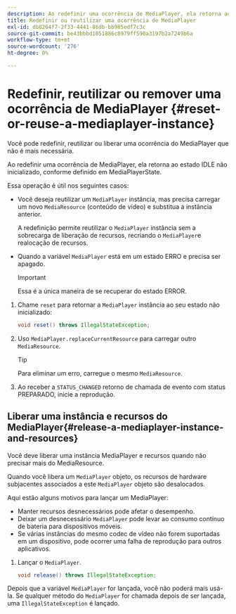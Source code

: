 ```yaml
---
description: Ao redefinir uma ocorrência de MediaPlayer, ela retorna ao estado IDLE não inicializado, conforme definido em MediaPlayerState.
title: Redefinir ou reutilizar uma ocorrência de MediaPlayer
exl-id: db8264f7-2f33-4441-86db-bb985edf7c3c
source-git-commit: be43bbbd1051886c8979ff590a3197b2a7249b6a
workflow-type: tm+mt
source-wordcount: '276'
ht-degree: 0%

---
```


# Redefinir, reutilizar ou remover uma ocorrência de MediaPlayer {#reset-or-reuse-a-mediaplayer-instance}

Você pode redefinir, reutilizar ou liberar uma ocorrência do MediaPlayer que não é mais necessária.

Ao redefinir uma ocorrência de MediaPlayer, ela retorna ao estado IDLE não inicializado, conforme definido em MediaPlayerState.

Essa operação é útil nos seguintes casos:

* Você deseja reutilizar um `MediaPlayer` instância, mas precisa carregar um novo `MediaResource` (conteúdo de vídeo) e substitua a instância anterior.

   A redefinição permite reutilizar o `MediaPlayer` instância sem a sobrecarga de liberação de recursos, recriando o `MediaPlayer`e realocação de recursos.

* Quando a variável `MediaPlayer` está em um estado ERRO e precisa ser apagado.

   >[!IMPORTANT]
   >
   >Essa é a única maneira de se recuperar do estado ERROR.

1. Chame `reset` para retornar a `MediaPlayer` instância ao seu estado não inicializado:

   ```java
   void reset() throws IllegalStateException; 
   ```

1. Uso `MediaPlayer.replaceCurrentResource` para carregar outro `MediaResource`.

   >[!TIP]
   >
   >Para eliminar um erro, carregue o mesmo `MediaResource`.

1. Ao receber a `STATUS_CHANGED` retorno de chamada de evento com status PREPARADO, inicie a reprodução.

## Liberar uma instância e recursos do MediaPlayer{#release-a-mediaplayer-instance-and-resources}

Você deve liberar uma instância MediaPlayer e recursos quando não precisar mais do MediaResource.

Quando você libera um `MediaPlayer` objeto, os recursos de hardware subjacentes associados a este `MediaPlayer` objeto são desalocados.

Aqui estão alguns motivos para lançar um MediaPlayer:

* Manter recursos desnecessários pode afetar o desempenho.
* Deixar um desnecessário `MediaPlayer` pode levar ao consumo contínuo de bateria para dispositivos móveis.
* Se várias instâncias do mesmo codec de vídeo não forem suportadas em um dispositivo, pode ocorrer uma falha de reprodução para outros aplicativos.

1. Lançar o `MediaPlayer`.

   ```java
   void release() throws IllegalStateException;
   ```

Depois que a variável `MediaPlayer` for lançada, você não poderá mais usá-la. Se qualquer método do `MediaPlayer` for chamada depois de ser lançada, uma `IllegalStateException` é lançado.
